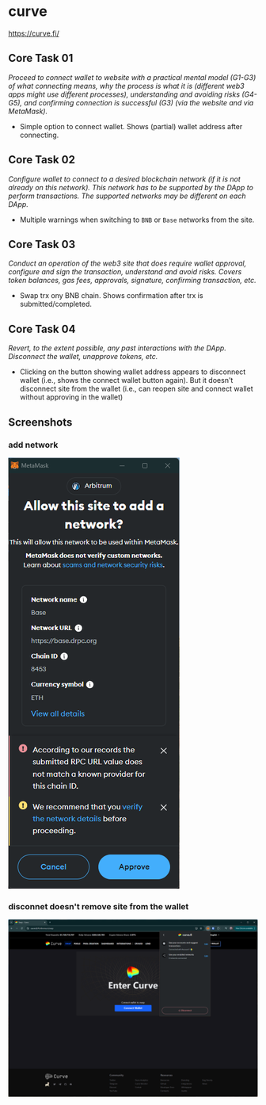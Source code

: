 # curve
https://curve.fi/

## Core Task 01

*Proceed to connect wallet to website with a practical mental model (G1-G3) of what connecting means, why the process is what it is (different web3 apps might use different processes), understanding and avoiding risks (G4-G5), and confirming connection is successful (G3) (via the website and via MetaMask).*

- Simple option to connect wallet. Shows (partial) wallet address after connecting.

## Core Task 02

*Configure wallet to connect to a desired blockchain network (if it is not already on this network). This network has to be supported by the DApp to perform transactions. The supported networks may be different on each DApp.* 

- Multiple warnings when switching to `BNB` or `Base` networks from the site.

## Core Task 03

*Conduct an operation of the web3 site that does require wallet approval, configure and sign the transaction, understand and avoid risks. Covers token balances, gas fees, approvals, signature, confirming transaction, etc.*

- Swap trx ony BNB chain. Shows confirmation after trx is submitted/completed.

## Core Task 04

*Revert, to the extent possible, any past interactions with the DApp. Disconnect the wallet, unapprove tokens, etc.* 

- Clicking on the button showing wallet address appears to disconnect wallet (i.e., shows the connect wallet button again). But it doesn't disconnect site from the wallet (i.e., can reopen site and connect wallet without approving in the wallet)

## Screenshots
### add network
![wallet](image-97.png)

### disconnet doesn't remove site from the wallet
![wallet](image-96.png)